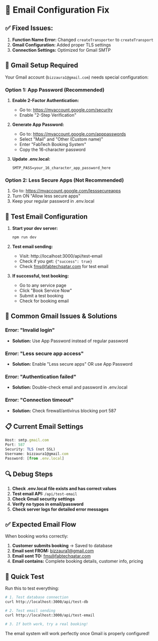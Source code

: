 # 📧 Email Configuration Fix

## ✅ **Fixed Issues:**

1. **Function Name Error:** Changed `createTransporter` to `createTransport`
2. **Gmail Configuration:** Added proper TLS settings
3. **Connection Settings:** Optimized for Gmail SMTP

## 🔧 **Gmail Setup Required**

Your Gmail account (`bizzaura1@gmail.com`) needs special configuration:

### **Option 1: App Password (Recommended)**

1. **Enable 2-Factor Authentication:**
   - Go to: https://myaccount.google.com/security
   - Enable "2-Step Verification"

2. **Generate App Password:**
   - Go to: https://myaccount.google.com/apppasswords
   - Select "Mail" and "Other (Custom name)"
   - Enter "FabTech Booking System"
   - Copy the 16-character password

3. **Update .env.local:**
   ```env
   SMTP_PASS=your_16_character_app_password_here
   ```

### **Option 2: Less Secure Apps (Not Recommended)**

1. Go to: https://myaccount.google.com/lesssecureapps
2. Turn ON "Allow less secure apps"
3. Keep your regular password in .env.local

## 🧪 **Test Email Configuration**

1. **Start your dev server:**
   ```bash
   npm run dev
   ```

2. **Test email sending:**
   - Visit: http://localhost:3000/api/test-email
   - Check if you get: `{"success": true}`
   - Check fms@fabtechqatar.com for test email

3. **If successful, test booking:**
   - Go to any service page
   - Click "Book Service Now"
   - Submit a test booking
   - Check for booking email

## 🚨 **Common Gmail Issues & Solutions**

### **Error: "Invalid login"**
- **Solution:** Use App Password instead of regular password

### **Error: "Less secure app access"**
- **Solution:** Enable "Less secure apps" OR use App Password

### **Error: "Authentication failed"**
- **Solution:** Double-check email and password in .env.local

### **Error: "Connection timeout"**
- **Solution:** Check firewall/antivirus blocking port 587

## 📋 **Current Email Settings**

```javascript
Host: smtp.gmail.com
Port: 587
Security: TLS (not SSL)
Username: bizzaura1@gmail.com
Password: [from .env.local]
```

## 🔍 **Debug Steps**

1. **Check .env.local file exists and has correct values**
2. **Test email API:** `/api/test-email`
3. **Check Gmail security settings**
4. **Verify no typos in email/password**
5. **Check server logs for detailed error messages**

## ✅ **Expected Email Flow**

When booking works correctly:

1. **Customer submits booking** → Saved to database
2. **Email sent FROM:** bizzaura1@gmail.com
3. **Email sent TO:** fms@fabtechqatar.com
4. **Email contains:** Complete booking details, customer info, pricing

## 🚀 **Quick Test**

Run this to test everything:

```bash
# 1. Test database connection
curl http://localhost:3000/api/test-db

# 2. Test email sending
curl http://localhost:3000/api/test-email

# 3. If both work, try a real booking!
```

The email system will work perfectly once Gmail is properly configured!
